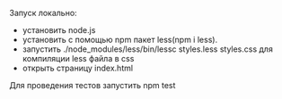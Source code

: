 Запуск локально:
- установить node.js
- установить с помощью npm пакет less(npm i less).
- запустить ./node_modules/less/bin/lessc styles.less styles.css
для компиляции less файла в css
- открыть страницу index.html


Для проведения тестов запустить npm test